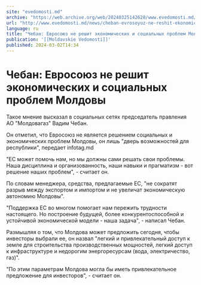 ```yaml
---
site: "evedomosti.md"
archive: "https://web.archive.org/web/20240325142628/www.evedomosti.md/news/cheban-evrosoyuz-ne-reshit-ekonomicheskih-i-socialnyh-proble"
url: "http://www.evedomosti.md/news/cheban-evrosoyuz-ne-reshit-ekonomicheskih-i-socialnyh-proble"
language: ru
title: "Чебан: Евросоюз не решит экономических и социальных проблем Молдовы"
publication: '[[Moldavskie Vedomosti]]'
published: 2024-03-02T14:34
---
```


# Чебан: Евросоюз не решит экономических и социальных проблем Молдовы

Такое мнение высказал в социальных сетях председатель правления АО "Молдовагаз" Вадим Чебан.

Он отметил, что Евросоюз не является решением социальных и экономических проблем Молдовы, он лишь "дверь возможностей для республики", передает infotag.md

"ЕС может помочь нам, но мы должны сами решать свои проблемы. Наша дисциплина и организованность, наши навыки и прагматизм - вот решение наших проблем", - считает он.

По словам менеджера, средства, предлагаемые ЕС, "не сократят разрыв между экспортом и импортом и не увеличат экономическую автономию Молдовы".

"Поддержка ЕС во многом помогает нам пережить трудности настоящего. Но построение будущей, более конкурентоспособной и устойчивой экономической модели - наша задача", - написал Чебан.

Размышляя о том, что Молдова может предложить сегодня, чтобы инвесторы выбрали ее, он назвал "легкий и привлекательный доступ к земле для строительства производственных мощностей, легкий доступ к инфраструктуре и недорогим энергоресурсам (вода, электричество, газ)".

"По этим параметрам Молдова могла бы иметь привлекательное предложение для инвесторов", - считает он.